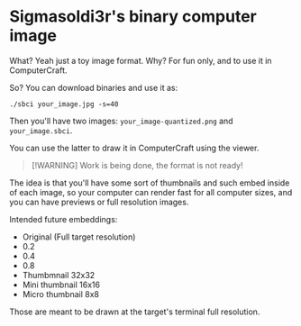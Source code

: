 # Sigmasoldi3r's binary computer image

What? Yeah just a toy image format. Why? For fun only, and to use it in
ComputerCraft.

So? You can download binaries and use it as:

```
./sbci your_image.jpg -s=40
```

Then you'll have two images: `your_image-quantized.png` and `your_image.sbci`.

You can use the latter to draw it in ComputerCraft using the viewer.

> [!WARNING] Work is being done, the format is not ready!

The idea is that you'll have some sort of thumbnails and such embed inside of
each image, so your computer can render fast for all computer sizes, and you can
have previews or full resolution images.

Intended future embeddings:

- Original (Full target resolution)
- 0.2
- 0.4
- 0.8
- Thumbmnail 32x32
- Mini thumbnail 16x16
- Micro thumbnail 8x8

Those are meant to be drawn at the target's terminal full resolution.
